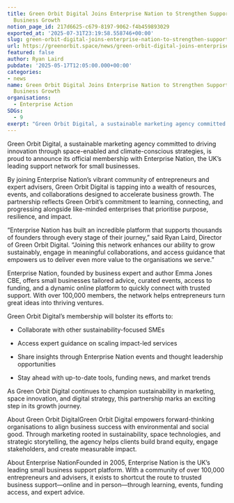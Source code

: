 ```yaml
---
title: Green Orbit Digital Joins Enterprise Nation to Strengthen Support for Sustainable
  Business Growth
notion_page_id: 217d6625-c679-8197-9062-f4b459893029
exported_at: '2025-07-31T23:19:58.558746+00:00'
slug: green-orbit-digital-joins-enterprise-nation-to-strengthen-support-for-sustainable-business-growth
url: https://greenorbit.space/news/green-orbit-digital-joins-enterprise-nation-to-strengthen-support-for-sustainable-business-growth/
featured: false
author: Ryan Laird
pubdate: '2025-05-17T12:05:00.000+00:00'
categories:
- news
name: Green Orbit Digital Joins Enterprise Nation to Strengthen Support for Sustainable
  Business Growth
organisations:
  - Enterprise Action
SDGs:
  - 9
exerpt: "Green Orbit Digital, a sustainable marketing agency committed to driving innovation through space-enabled and climate-conscious strategies, is proud to announce its official membership with Enterprise Nation, the UK’s leading support network for small businesses"
---
```


Green Orbit Digital, a sustainable marketing agency committed to driving innovation through space-enabled and climate-conscious strategies, is proud to announce its official membership with Enterprise Nation, the UK’s leading support network for small businesses.

By joining Enterprise Nation’s vibrant community of entrepreneurs and expert advisers, Green Orbit Digital is tapping into a wealth of resources, events, and collaborations designed to accelerate business growth. The partnership reflects Green Orbit’s commitment to learning, connecting, and progressing alongside like-minded enterprises that prioritise purpose, resilience, and impact.

> 
“Enterprise Nation has built an incredible platform that supports thousands of founders through every stage of their journey,” said Ryan Laird, Director of Green Orbit Digital. “Joining this network enhances our ability to grow sustainably, engage in meaningful collaborations, and access guidance that empowers us to deliver even more value to the organisations we serve.”


Enterprise Nation, founded by business expert and author Emma Jones CBE, offers small businesses tailored advice, curated events, access to funding, and a dynamic online platform to quickly connect with trusted support. With over 100,000 members, the network helps entrepreneurs turn great ideas into thriving ventures.

Green Orbit Digital’s membership will bolster its efforts to:

- Collaborate with other sustainability-focused SMEs

- Access expert guidance on scaling impact-led services

- Share insights through Enterprise Nation events and thought leadership opportunities

- Stay ahead with up-to-date tools, funding news, and market trends

As Green Orbit Digital continues to champion sustainability in marketing, space innovation, and digital strategy, this partnership marks an exciting step in its growth journey.

About Green Orbit DigitalGreen Orbit Digital empowers forward-thinking organisations to align business success with environmental and social good. Through marketing rooted in sustainability, space technologies, and strategic storytelling, the agency helps clients build brand equity, engage stakeholders, and create measurable impact.

About Enterprise NationFounded in 2005, Enterprise Nation is the UK’s leading small business support platform. With a community of over 100,000 entrepreneurs and advisers, it exists to shortcut the route to trusted business support—online and in person—through learning, events, funding access, and expert advice.